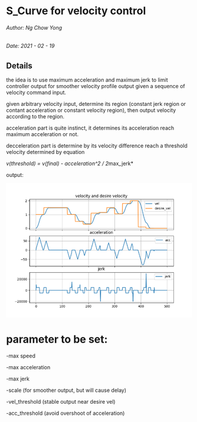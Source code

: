 # S_Curve for velocity control

###### Author: Ng Chow Yong
###### Date: 2021 - 02 - 19

## Details
the idea is to use maximum acceleration and maximum jerk to limit controller output for smoother velocity profile output given a sequence of velocity command input.

given arbitrary velocity input, determine its region (constant jerk region or contant acceleration or constant velocity region), then output velocity according to the region.

acceleration part is quite instinct, it determines its acceleration reach maximum acceleration or not.

decceleration part is determine by its velocity difference reach a threshold velocity determined by equation 

*v(threshold) =  v(final) - acceleration^2 / 2*max_jerk*


output:

![image](https://github.com/NgChowYong/S_Curve/blob/main/result.png)

# parameter to be set:
-max speed

-max acceleration

-max jerk

-scale (for smoother output, but will cause delay)

-vel_threshold (stable output near desire vel)

-acc_threshold (avoid overshoot of acceleration)


